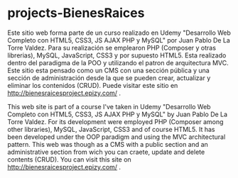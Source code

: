 # projects-BienesRaices
Este sitio web forma parte de un curso realizado en Udemy "Desarrollo Web Completo con HTML5, CSS3, JS AJAX PHP y MySQL" por Juan Pablo De La Torre Valdez. 
Para su realización se emplearon PHP (Composer y otras librerias), MySQL, JavaScript, CSS3 y por supuesto HTML5. 
Esta realizado dentro del paradigma de la POO y utilizando el patron de arquitectura MVC.
Este sitio esta pensado como un CMS con una sección pública y una sección de administración desde la que se pueden crear, actualizar y eliminar los contenidos (CRUD). 
Puede visitar este sitio en http://bienesraicesproject.epizy.com/ .

This web site is part of a course I've taken in Udemy "Desarrollo Web Completo con HTML5, CSS3, JS AJAX PHP y MySQL" by Juan Pablo De La Torre Valdez. 
For its development were employed PHP (Composer among other libraries), MySQL, JavaScript, CSS3 and of course HTML5. 
It has been developed under the OOP paradigm and using the MVC architectural pattern.
This web was though as a CMS with a public section and an administrative section from wich you can craete, update and delete contents (CRUD). 
You can visit this site on http://bienesraicesproject.epizy.com/ .
